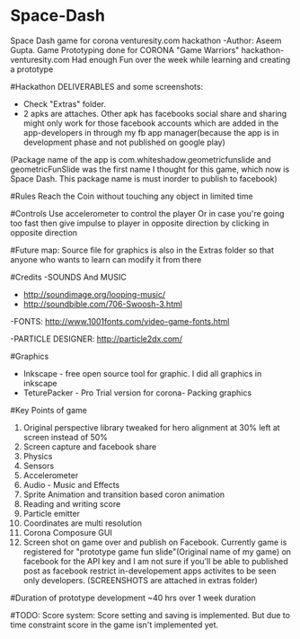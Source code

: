 # Space-Dash
Space Dash game for corona venturesity.com hackathon
-Author: Aseem Gupta. Game Prototyping done for CORONA "Game Warriors" hackathon-venturesity.com
Had enough Fun over the week while learning and creating a prototype

#Hackathon DELIVERABLES and some screenshots:
- Check "Extras" folder.
- 2 apks are attaches. Other apk has facebooks social share and sharing might only work for those facebook accounts 
which are added in the app-developers in through my fb app manager(because the app is in development phase and not published on google play) 

(Package name of the app is com.whiteshadow.geometricfunslide and geometricFunSlide was the first name I thought for this game, which now is Space Dash. This package name is must inorder to publish to facebook)

#Rules
Reach the Coin without touching any object in limited time

#Controls
Use accelerometer to control the player
Or in case you're going too fast then give impulse to player in opposite direction by clicking in opposite direction

#Future map:
Source file for graphics is also in the Extras folder so that anyone who wants to learn can modify it from there


#Credits
-SOUNDS And MUSIC
* http://soundimage.org/looping-music/
* http://soundbible.com/706-Swoosh-3.html

-FONTS: http://www.1001fonts.com/video-game-fonts.html

-PARTICLE DESIGNER: http://particle2dx.com/


#Graphics
* Inkscape - free open source tool for graphic. I did all graphics in inkscape
* TeturePacker - Pro Trial version for corona- Packing graphics

#Key Points of game
1. Original perspective library tweaked for hero alignment at 30% left at screen instead of 50%
2. Screen capture and facebook share
3. Physics
4. Sensors
5. Accelerometer
6. Audio - Music and Effects
7. Sprite Animation and transition based coron animation
8. Reading and writing score
9. Particle emitter
10. Coordinates are multi resolution
11. Corona Composure GUI
12. Screen shot on game over and publish on Facebook. Currently game is registered for "prototype game fun slide"(Original name of my game) on facebook for the API key and I am not sure if you'll be able to published post as facebook restrict in-developement apps activites to be seen only developers.
(SCREENSHOTS are attached in extras folder)



#Duration of prototype development
~40 hrs over 1 week duration



#TODO:
Score system: Score setting and saving is implemented. But due to time constraint score in the game isn't implemented yet.

